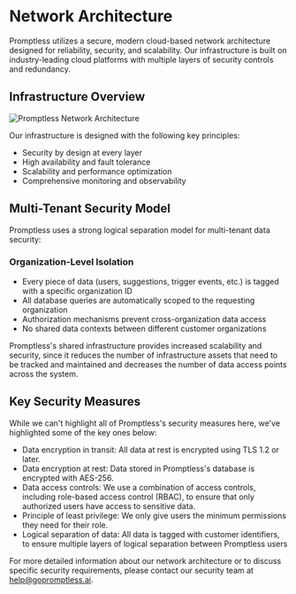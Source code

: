 # Network Architecture

Promptless utilizes a secure, modern cloud-based network architecture designed for reliability, security, and scalability. Our infrastructure is built on industry-leading cloud platforms with multiple layers of security controls and redundancy.

## Infrastructure Overview

<Frame caption="Promptless Network Architecture">
  <img src="https://promptless-customer-doc-assets.s3.amazonaws.com/docs-images/org_2lvkgU9erOFxYhtEVVC0ymPrPdF/e549b619-c0f6-42a0-b495-e538f71fb1cb-network_architecture_diagram.png" alt="Promptless Network Architecture" />
</Frame>


Our infrastructure is designed with the following key principles:
- Security by design at every layer
- High availability and fault tolerance
- Scalability and performance optimization
- Comprehensive monitoring and observability

## Multi-Tenant Security Model

Promptless uses a strong logical separation model for multi-tenant data security:

### Organization-Level Isolation

- Every piece of data (users, suggestions, trigger events, etc.) is tagged with a specific organization ID
- All database queries are automatically scoped to the requesting organization
- Authorization mechanisms prevent cross-organization data access
- No shared data contexts between different customer organizations

Promptless's shared infrastructure provides increased scalability and security, since it reduces the number of infrastructure assets that need to be tracked and maintained and decreases the number of data access points across the system.

## Key Security Measures

While we can't highlight all of Promptless's security measures here, we've highlighted some of the key ones below:
* Data encryption in transit: All data at rest is encrypted using TLS 1.2 or later.
* Data encryption at rest: Data stored in Promptless's database is encrypted with AES-256.
* Data access controls: We use a combination of access controls, including role-based access control (RBAC), to ensure that only authorized users have access to sensitive data.
* Principle of least privilege: We only give users the minimum permissions they need for their role.
* Logical separation of data: All data is tagged with customer identifiers, to ensure multiple layers of logical separation between Promptless users 


For more detailed information about our network architecture or to discuss specific security requirements, please contact our security team at help@gopromptless.ai.
